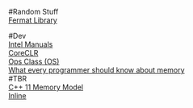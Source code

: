 #Random Stuff  
[Fermat Library](http://fermatslibrary.com/)  


#Dev  
[Intel Manuals](https://software.intel.com/en-us/articles/intel-sdm)  
[CoreCLR](http://mattwarren.org/2017/03/23/Hitchhikers-Guide-to-the-CoreCLR-Source-Code/)  
[Ops Class (OS)](https://www.ops-class.org/)  
[What every programmer should know about memory](https://lwn.net/Articles/250967/)  
#TBR  
[C++ 11 Memory Model](https://davmac.wordpress.com/2018/01/28/understanding-the-c-c-memory-model/)  
[Inline](https://blog.tartanllama.xyz/inline-hints/)  
